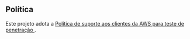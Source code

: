 ## Política
Este projeto adota a [Política de suporte aos clientes da AWS para teste de penetração ](https://aws.amazon.com/pt/security/penetration-testing/).
